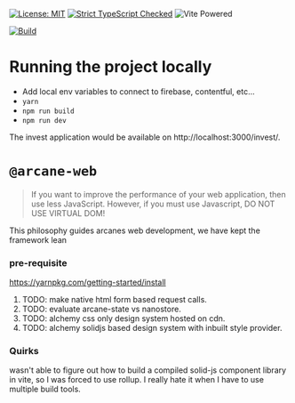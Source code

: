 
[![License: MIT](https://img.shields.io/badge/License-MIT-yellow.svg)](https://opensource.org/licenses/MIT) [![Strict TypeScript Checked](https://badgen.net/badge/TS/Strict "Strict TypeScript Checked")](https://www.typescriptlang.org) ![](https://badges.aleen42.com/src/vitejs.svg "Vite Powered")


[![Build](https://github.com/arcanetechnology/arcane-web/actions/workflows/deploy-invest.yml/badge.svg)](https://github.com/arcanetechnology/arcane-web/actions/workflows/deploy-invest.yml)

# Running the project locally

- Add local env variables to connect to firebase, contentful, etc...
- `yarn`
- `npm run build`
- `npm run dev`

The invest application would be available on http://localhost:3000/invest/.

# `@arcane-web`

> If you want to improve the performance of your web application, then use less JavaScript. However, if you must use Javascript, DO NOT USE VIRTUAL DOM!

This philosophy guides arcanes web development, we have kept the framework lean


### pre-requisite

https://yarnpkg.com/getting-started/install


1. TODO: make native html form based request calls.
2. TODO: evaluate arcane-state vs nanostore.
3. TODO: alchemy css only design system hosted on cdn.
4. TODO: alchemy solidjs based design system with inbuilt style provider.


### Quirks

wasn't able to figure out how to build a compiled solid-js component library in vite, so I was forced to use rollup. I really hate it when I have to use multiple build tools.
